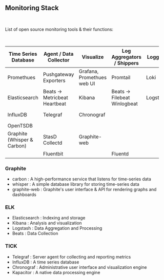 ## Monitoring Stack
<br>

List of open source monitoring tools & their functions:  

<br>

| Time Series Database | Agent / Data Collector  | Visualize                  | Log Aggregators / Shippers |  Logging |  Alerts      |  Scripting/Query |   
| -------------------- | ----------------------  | ------------------         | -------------------------- | -------- | ------------ | ---------------- |
| Promethues           | Pushgateway<br> Exporters | Grafana, Promethues web UI | Promtail                   | Loki     | AlertManager | PromQL<br> LogQ     |
| Elasticsearch        | Beats → Metricbeat<br> Heartbeat      | Kibana             | Beats → Filebeat<br> Winlogbeat          | Logstash |              |                  |
| InfluxDB             | Telegraf                | Chronograf         |                            |          | Kapacitor    | Flux<br> InfluxQL  |
| OpenTSDB             |                         |                    |                            |          |              |                  |
| Graphite (Whisper & Carbon) | StasD<br> Collectd | Graphite-web       |                            |          |              |                  |
|                      | Fluentbit               |                    | Fluentd                    |          |              |                  |



### Graphite

- carbon : A high-performance service that listens for time-series data
- whisper : A simple database library for storing time-series data
- graphite-web : Graphite's user interface & API for rendering graphs and dashboards

### ELK

- Elasticsearch : Indexing and storage
- Kibana : Analysis and visualization
- Logstash : Data Aggregation and Processing
- Beats : Data Collection

### TICK

- Telegraf : Server agent for collecting and reporting metrics
- InfluxDB : A time series database
- Chronograf : Administrative user interface and visualization engine
- Kapacitor : A native data processing engine